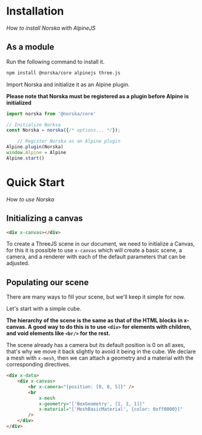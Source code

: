 # Installation
*How to install Norska with AlpineJS*

## As a module

Run the following command to install it.

```bash
npm install @norska/core alpinejs three.js
```

Import Norska and initialize it as an Alpine plugin.

**Please note that Norska must be registered as a plugin before Alpine is initialized**

```typescript
import norska from '@norska/core'

// Initialize Norksa
const Norska = norska({/* options... */});

    // Register Norska as an Alpine plugin
Alpine.plugin(Norska)
window.Alpine = Alpine
Alpine.start()
```

# Quick Start
*How to use Norska*

## Initializing a canvas

```html
<div x-canvas></div>
```

To create a ThreeJS scene in our document, we need to initialize a Canvas, for this it is possible to use `x-canvas` which will create a basic scene, a camera, and a renderer with each of the default parameters that can be adjusted.

## Populating our scene

There are many ways to fill your scene, but we'll keep it simple for now.

Let's start with a simple cube.

**The hierarchy of the scene is the same as that of the HTML blocks in x-canvas. A good way to do this is to use `<div>` for elements with children, and void elements like `<br/>` for the rest.**

The scene already has a camera but its default position is 0 on all axes, that's why we move it back slightly to avoid it being in the cube.
We declare a mesh with `x-mesh`, then we can attach a geometry and a material with the corresponding directives.

```html
<div x-data>
    <div x-canvas>
        <br x-camera="{position: [0, 0, 5]}" />
        <br
            x-mesh
            x-geometry="['BoxGeometry', [1, 1, 1]]"
            x-material="['MeshBasicMaterial', {color: 0xff0000}]"
        />
    </div>
</div>
```
